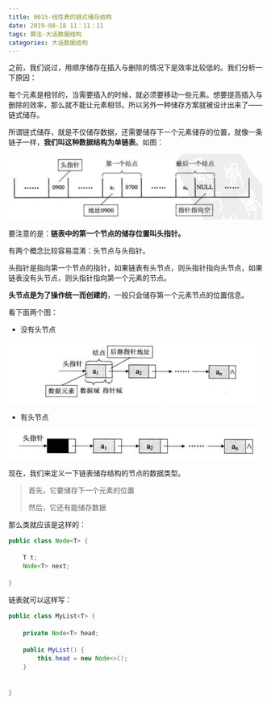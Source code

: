 ```yaml
---
title: 0015-线性表的链式储存结构
date: 2019-08-18 11：11：11
tags: 算法-大话数据结构
categories: 大话数据结构
---
```


之前，我们说过，用顺序储存在插入与删除的情况下是效率比较低的。我们分析一下原因：

每个元素是相邻的，当需要插入的时候，就必须要移动一些元素。想要提高插入与删除的效率，那么就不能让元素相邻。所以另外一种储存方案就被设计出来了——链式储存。

所谓链式储存，就是不仅储存数据，还需要储存下一个元素储存的位置，就像一条链子一样，**我们叫这种数据结构为单链表**。如图：

![](https://github.com/aprz512/pic4aprz512/blob/master/Blog/%E7%AE%97%E6%B3%95/%E5%A4%A7%E8%AF%9D%E6%95%B0%E6%8D%AE%E7%BB%93%E6%9E%84/3-6-2.png?raw=true)

要注意的是：**链表中的第一个节点的储存位置叫头指针。**

有两个概念比较容易混淆：头节点与头指针。

头指针是指向第一个节点的指针，如果链表有头节点，则头指针指向头节点，如果链表没有头节点，则头指针指向第一个元素的节点。

**头节点是为了操作统一而创建的**，一般只会储存第一个元素节点的位置信息。

看下面两个图：

- 没有头节点

![](https://github.com/aprz512/pic4aprz512/blob/master/Blog/%E7%AE%97%E6%B3%95/%E5%A4%A7%E8%AF%9D%E6%95%B0%E6%8D%AE%E7%BB%93%E6%9E%84/3-6-7.png?raw=true)

- 有头节点

![](https://github.com/aprz512/pic4aprz512/blob/master/Blog/%E7%AE%97%E6%B3%95/%E5%A4%A7%E8%AF%9D%E6%95%B0%E6%8D%AE%E7%BB%93%E6%9E%84/3-6-8.png?raw=true)



现在，我们来定义一下链表储存结构的节点的数据类型。

> 首先，它要储存下一个元素的位置
>
> 然后，它还有能储存数据

那么类就应该是这样的：

```java
public class Node<T> {
    
    T t;
    Node<T> next;
    
}
```

链表就可以这样写：

```java
public class MyList<T> {

    private Node<T> head;

    public MyList() {
        this.head = new Node<>();
    }
    

}
```

